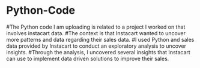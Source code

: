 # Python-Code
#The Python code I am uploading is related to a project I worked on that involves instacart data.
#The context is that Instacart wanted to uncover more patterns and data regarding their sales data.
#I used Python and sales data provided by Instacart to conduct an exploratory analysis to uncover insights.
#Through the analysis, I uncovered several insights that Instacart can use to implement data driven solutions to improve their sales.
